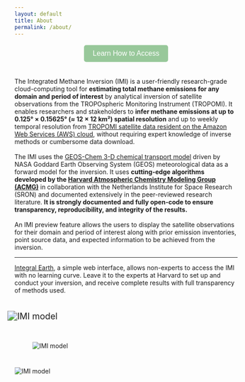 ```yaml
---
layout: default
title: About
permalink: /about/
---
```


<style>
  #access-btn {
    background-color: #98c89a;
    color: white;
    border: none;
    padding: 10px 20px;
    text-align: center;
    text-decoration: none;
    display: inline-block;
    font-size: 16px;
    margin: 4px 2px;
    cursor: pointer;
    border-radius: 5px;
    transition: all 300ms ease-in-out;
  }
</style>

<div style="display: flex; justify-content: center; align-items: center">
	<a href="{{ site.baseurl }}#topTwoColumn">
		<button id="access-btn">Learn How to Access</button>
    </a>
</div>
<br>
<p>
The Integrated Methane Inversion (IMI) is a user-friendly research-grade cloud-computing tool for <strong>estimating total methane emissions for any domain and period of interest</strong> by analytical inversion of satellite observations from the TROPOspheric Monitoring Instrument (TROPOMI). It enables researchers and stakeholders
to <strong>infer methane emissions at up to 0.125° × 0.15625° (≈ 12 × 12 km²) spatial resolution</strong> and up to weekly temporal resolution from <a href="https://registry.opendata.aws/sentinel5p/">TROPOMI satellite data resident on the Amazon Web Services (AWS) cloud</a>, without requiring
expert knowledge of inverse methods or cumbersome data download. 
<br />
<br />
The IMI uses the <a href="https://geos-chem.org">GEOS-Chem 3-D chemical transport model</a> driven by NASA Goddard Earth Observing System (GEOS) meteorological data as a forward model for the inversion. It uses
<strong>cutting-edge algorithms developed by the <a href="https://acmg.seas.harvard.edu/">Harvard Atmospheric Chemistry Modeling Group (ACMG)</a></strong> in collaboration with the Netherlands Institute for Space Research (SRON) and documented extensively in the peer-reviewed research literature. <strong>It is strongly documented and fully open-code to ensure transparency, reproducibility, and integrity of the results.</strong>
<br />
<br />
An IMI preview feature allows the users to display the satellite observations for their domain and period of interest along with prior emission inventories, point source data, and expected information to be achieved from the inversion.
</p>

<hr />
<p>
<a href="https://integralearth.github.io">Integral Earth</a>, a simple web interface, allows non-experts to access
the IMI with no learning curve. Leave it to the experts at Harvard to set up and conduct your inversion, and receive complete results with
full transparency of methods used.
</p>

<div id="plot" style="width: 40%; margin-top: 8%">
	<div>
		<img src="{{ site.baseurl }}/assets/plots/model.png" alt="IMI model" style="transform: scale(1.4)"/>
	</div>
	<div id="secondPlot">
		<img src="{{ site.baseurl }}/assets/plots/optimized_emissions.png" alt="IMI model" style="transform: scale(0.99); margin-top: 25%; margin-left: 20%"/>
    </div>
    <div id="secondPlot">
		<img src="{{ site.baseurl }}/assets/plots/emissions_timeline.png" alt="IMI model" style="transform: scale(0.99); margin-top: 20%"/>
    </div>
</div>